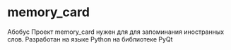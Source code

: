 # memory_card
Абобус
Проект memory_card нужен для для запоминания иностранных слов. 
Разработан на языке Python на библиотеке PyQt
